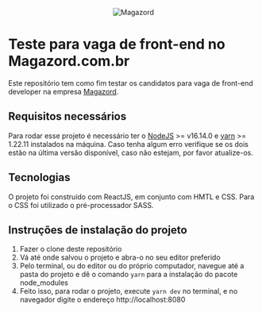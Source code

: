 <div align='center'>
 
![Magazord](image/logo-magazord.png)
 
 </div>

# Teste para vaga de front-end no Magazord.com.br
Este repositório tem como fim testar os candidatos para vaga de front-end developer na empresa [Magazord](https://magazord.com.br).

## Requisitos necessários

Para rodar esse projeto é necessário ter o [NodeJS](https://nodejs.org/en/download/) >= v16.14.0 e [yarn](https://classic.yarnpkg.com/en/docs/install) >= 1.22.11 instalados na máquina.
Caso tenha algum erro verifique se os dois estão na última versão disponível, caso não estejam, por favor atualize-os.

## Tecnologias

O projeto foi construído com ReactJS, em conjunto com HMTL e CSS. Para o CSS foi utilizado o pré-processador SASS.

## Instruções de instalação do projeto
1. Fazer o clone deste repositório
2. Vá até onde salvou o projeto e abra-o no seu editor preferido
3. Pelo terminal, ou do editor ou do próprio computador, navegue até a pasta do projeto e dê o comando `yarn` para a instalação do pacote node_modules
4. Feito isso, para rodar o projeto, execute `yarn dev` no terminal, e no navegador digite o endereço http://localhost:8080
